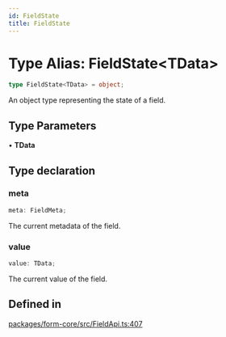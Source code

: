 ```yaml
---
id: FieldState
title: FieldState
---
```


# Type Alias: FieldState\<TData\>

```ts
type FieldState<TData> = object;
```

An object type representing the state of a field.

## Type Parameters

• **TData**

## Type declaration

### meta

```ts
meta: FieldMeta;
```

The current metadata of the field.

### value

```ts
value: TData;
```

The current value of the field.

## Defined in

[packages/form-core/src/FieldApi.ts:407](https://github.com/TanStack/form/blob/main/packages/form-core/src/FieldApi.ts#L407)

